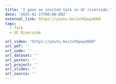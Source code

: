 ```yaml
---
title: 'I gave an invited talk in UC riverside.'
date: '2025-01-17T00:00:00Z'
external_link: https://youtu.be/zvX5pwydGK0
tags:
  - Talk
  - UC Riverside

url_video: "https://youtu.be/zvX5pwydGK0"
url_pdf: ''
url_code: ''
url_dataset: ''
url_poster: ''
url_project: ''
url_slides: ''
url_source: ''
---
```

<!-- 
{{% callout note %}}
Click the _Cite_ button above to demo the feature to enable visitors to import publication metadata into their reference management software.
{{% /callout %}}

{{% callout note %}}
Create your slides in Markdown - click the _Slides_ button to check out the example.
{{% /callout %}}

Add the publication's **full text** or **supplementary notes** here. You can use rich formatting such as including [code, math, and images](https://docs.hugoblox.com/content/writing-markdown-latex/).
 -->